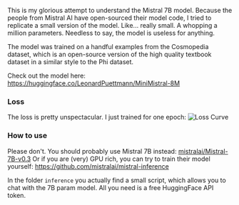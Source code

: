 This is my glorious attempt to understand the Mistral 7B model. Because the people from Mistral AI have open-sourced their model code, I tried to replicate a small version of the model. Like... really small. A whopping a million parameters. Needless to say, the model is useless for anything. 

The model was trained on a handful examples from the Cosmopedia dataset, which is an open-source version of the high quality textbook dataset in a similar style to the Phi dataset.

Check out the model here: 
https://huggingface.co/LeonardPuettmann/MiniMistral-8M

### Loss 
The loss is pretty unspectacular. I just trained for one epoch:
![Loss Curve](logs/loss.png)

### How to use
Please don't. You should probably use Mistral 7B instead: [mistralai/Mistral-7B-v0.3](https://huggingface.co/mistralai/Mistral-7B-v0.3)
Or if you are (very) GPU rich, you can try to train their model yourself: https://github.com/mistralai/mistral-inference

In the folder `inference` you actually find a small script, which allows you to chat with the 7B param model. All you need is a free HuggingFace API token.